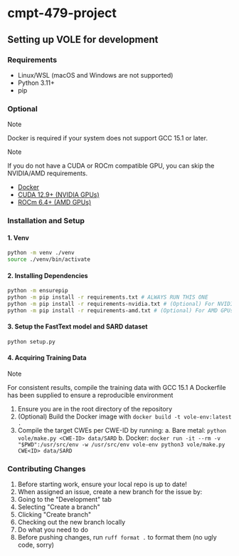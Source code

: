 # cmpt-479-project

## Setting up VOLE for development

### Requirements

- Linux/WSL (macOS and Windows are not supported)
- Python 3.11+
- pip

### Optional

> [!NOTE]
> Docker is required if your system does not support GCC 15.1 or later.

> [!NOTE]
> If you do not have a CUDA or ROCm compatible GPU, you can skip the NVIDIA/AMD requirements.

- [Docker](https://www.docker.com/)
- [CUDA 12.9+ (NVIDIA GPUs)](https://developer.nvidia.com/cuda-downloads)
- [ROCm 6.4+ (AMD GPUs)](https://rocm.docs.amd.com/en/latest/)

### Installation and Setup

#### 1. Venv

```bash
python -m venv ./venv
source ./venv/bin/activate
```

#### 2. Installing Dependencies

```bash
python -m ensurepip
python -m pip install -r requirements.txt # ALWAYS RUN THIS ONE 
python -m pip install -r requirements-nvidia.txt # (Optional) For NVIDIA GPUs
python -m pip install -r requirements-amd.txt # (Optional) For AMD GPUs
```

#### 3. Setup the FastText model and SARD dataset

```bash
python setup.py
```

#### 4. Acquiring Training Data

> [!NOTE]
> For consistent results, compile the training data with GCC 15.1
> A Dockerfile has been supplied to ensure a reproducible environment

1. Ensure you are in the root directory of the repository
2. (Optional) Build the Docker image with `docker build -t vole-env:latest .`
3. Compile the target CWEs per CWE-ID by running:
  a. Bare metal: `python vole/make.py <CWE-ID> data/SARD`
  b. Docker: `docker run -it --rm -v "$PWD":/usr/src/env -w /usr/src/env vole-env python3 vole/make.py CWE<ID> data/SARD`

### Contributing Changes

1. Before starting work, ensure your local repo is up to date!
2. When assigned an issue, create a new branch for the issue by:
  1. Going to the "Development" tab
  2. Selecting "Create a branch"
  3. Clicking "Create branch" 
  4. Checking out the new branch locally
3. Do what you need to do
4. Before pushing changes, run `ruff format .` to format them (no ugly code, sorry)
